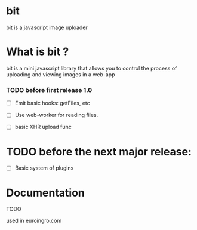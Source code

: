 # bit
bit is a javascript image uploader
# What is bit ?
bit is a mini javascript library that allows you to control the process of uploading and viewing images in a web-app

### TODO before first release 1.0
- [ ] Emit basic hooks: getFiles, etc
- [ ] Use web-worker for reading files.
- [ ] basic XHR upload func


# TODO before the next major release:
- [ ] Basic system of plugins

# Documentation
TODO

used in euroingro.com
